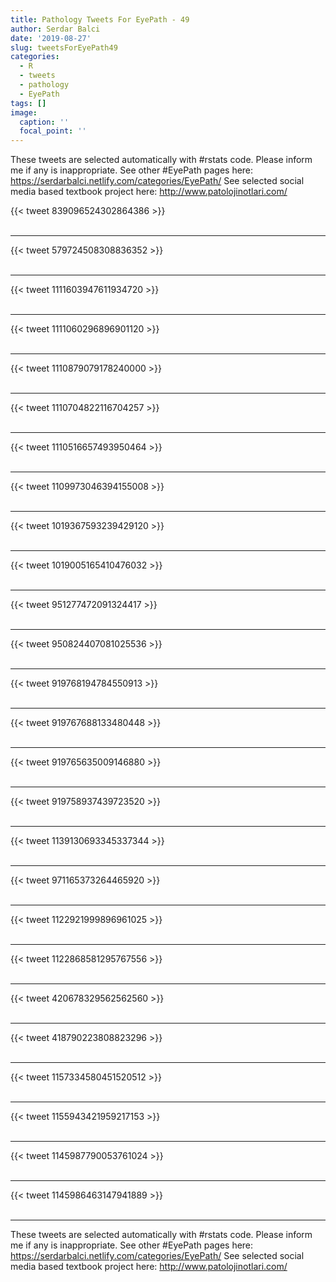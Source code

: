 ```yaml
---
title: Pathology Tweets For EyePath - 49
author: Serdar Balci
date: '2019-08-27'
slug: tweetsForEyePath49
categories:
  - R
  - tweets
  - pathology
  - EyePath
tags: []
image:
  caption: ''
  focal_point: ''
---
```



These tweets are selected automatically with #rstats code. Please inform me if any is inappropriate.
See other #EyePath pages here: https://serdarbalci.netlify.com/categories/EyePath/ 
See selected social media based textbook project here: http://www.patolojinotlari.com/

{{< tweet 839096524302864386 >}}
<br>
<br>
<hr>
{{< tweet 579724508308836352 >}}
<br>
<br>
<hr>
{{< tweet 1111603947611934720 >}}
<br>
<br>
<hr>
{{< tweet 1111060296896901120 >}}
<br>
<br>
<hr>
{{< tweet 1110879079178240000 >}}
<br>
<br>
<hr>
{{< tweet 1110704822116704257 >}}
<br>
<br>
<hr>
{{< tweet 1110516657493950464 >}}
<br>
<br>
<hr>
{{< tweet 1109973046394155008 >}}
<br>
<br>
<hr>
{{< tweet 1019367593239429120 >}}
<br>
<br>
<hr>
{{< tweet 1019005165410476032 >}}
<br>
<br>
<hr>
{{< tweet 951277472091324417 >}}
<br>
<br>
<hr>
{{< tweet 950824407081025536 >}}
<br>
<br>
<hr>
{{< tweet 919768194784550913 >}}
<br>
<br>
<hr>
{{< tweet 919767688133480448 >}}
<br>
<br>
<hr>
{{< tweet 919765635009146880 >}}
<br>
<br>
<hr>
{{< tweet 919758937439723520 >}}
<br>
<br>
<hr>
{{< tweet 1139130693345337344 >}}
<br>
<br>
<hr>
{{< tweet 971165373264465920 >}}
<br>
<br>
<hr>
{{< tweet 1122921999896961025 >}}
<br>
<br>
<hr>
{{< tweet 1122868581295767556 >}}
<br>
<br>
<hr>
{{< tweet 420678329562562560 >}}
<br>
<br>
<hr>
{{< tweet 418790223808823296 >}}
<br>
<br>
<hr>
{{< tweet 1157334580451520512 >}}
<br>
<br>
<hr>
{{< tweet 1155943421959217153 >}}
<br>
<br>
<hr>
{{< tweet 1145987790053761024 >}}
<br>
<br>
<hr>
{{< tweet 1145986463147941889 >}}
<br>
<br>
<hr>


These tweets are selected automatically with #rstats code. Please inform me if any is inappropriate.
See other #EyePath pages here: https://serdarbalci.netlify.com/categories/EyePath/ 
See selected social media based textbook project here: http://www.patolojinotlari.com/
